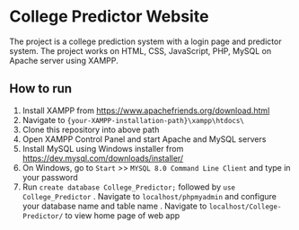 # College Predictor Website
The project is a college prediction system with a login page and predictor system. The project works on HTML, CSS, JavaScript, PHP, MySQL on Apache server using XAMPP. 
## How to run
1. Install XAMPP from https://www.apachefriends.org/download.html
2. Navigate to `{your-XAMPP-installation-path}\xampp\htdocs\`
3. Clone this repository into above path
4. Open XAMPP Control Panel and start Apache and MySQL servers
5. Install MySQL using Windows installer from https://dev.mysql.com/downloads/installer/
6. On Windows, go to `Start` >> `MYSQL 8.0 Command Line Client` and type in your password
7. Run `create database College_Predictor;` followed by `use College_Predictor`
. Navigate to `localhost/phpmyadmin` and configure your database name and table name
. Navigate to `localhost/College-Predictor/` to view home page of web app

